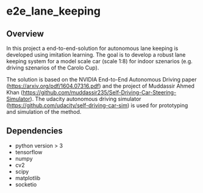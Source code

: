 # e2e_lane_keeping

## Overview

In this project a end-to-end-solution for autonomous lane keeping is developed using imitation learning.
The goal is to develop a robust lane keeping system for a model scale car (scale 1:8) for indoor szenarios (e.g. driving szenarios of the Carolo Cup).

The solution is based on the NVIDIA End-to-End Autonomous Driving paper (https://arxiv.org/pdf/1604.07316.pdf) and the project of Muddassir Ahmed Khan (https://github.com/muddassir235/Self-Driving-Car-Steering-Simulator).
The udacity autonomous driving simulator (https://github.com/udacity/self-driving-car-sim) is used for prototyping and simulation of the method. 

## Dependencies

* python version > 3
* tensorflow
* numpy
* cv2
* scipy
* matplotlib
* socketio

